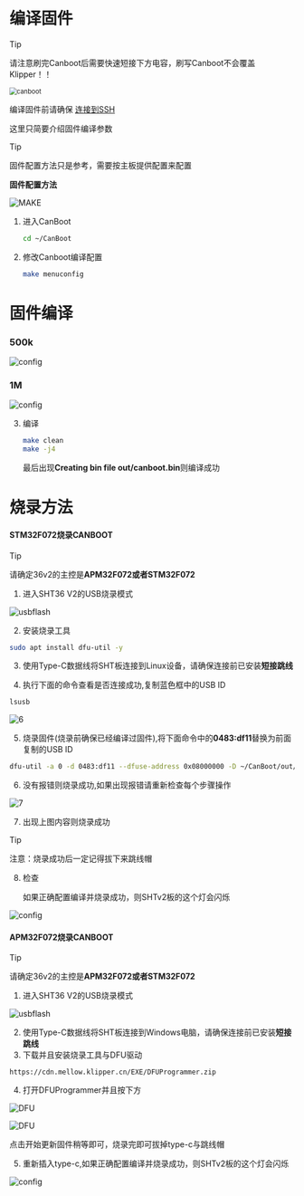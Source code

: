 # 编译固件

> [!TIP]
> 请注意刷完Canboot后需要快速短接下方电容，刷写Canboot不会覆盖Klipper！！

<img src="../../images/boards/fly_sht_v2/canboot.png" alt="canboot" style="zoom:80%;" />

编译固件前请确保 [连接到SSH](/board/fly_pi/FLY_π_description5 "点击即可跳转")

这里只简要介绍固件编译参数

> [!TIP]
> 固件配置方法只是参考，需要按主板提供配置来配置

**固件配置方法**

![MAKE](../../images/adv/make.gif)

1. 进入CanBoot

    ```bash
    cd ~/CanBoot
    ```
    
2. 修改Canboot编译配置

    ```bash
    make menuconfig
    ```

# 固件编译

<!-- tabs:start -->



### **500k**

![config](../../images/boards/fly_sht_v2/canboot2.png ":no-zooom")





### **1M**

![config](../../images/boards/fly_sht_v2/canboot1.png ":no-zooom")

<!-- tabs:end -->

3. 编译

    ```bash
    make clean
    make -j4
    ```
    
     最后出现**Creating bin file out/canboot.bin**则编译成功
    
    





# 烧录方法

<!-- tabs:start -->

#### **STM32F072烧录CANBOOT**

> [!TIP]
> 请确定36v2的主控是**APM32F072或者STM32F072**



1. 进入SHT36 V2的USB烧录模式

![usbflash](../../images/boards/fly_sht_v2/boot.png)

2. 安装烧录工具

```bash
sudo apt install dfu-util -y
```

3. 使用Type-C数据线将SHT板连接到Linux设备，请确保连接前已安装**短接跳线**

4. 执行下面的命令查看是否连接成功,复制蓝色框中的USB ID

```bash
lsusb
```

![6](../../images/boards/fly_sht36_42/6.png)

5. 烧录固件(烧录前确保已经编译过固件),将下面命令中的**0483:df11**替换为前面复制的USB ID

```bash
dfu-util -a 0 -d 0483:df11 --dfuse-address 0x08000000 -D ~/CanBoot/out/canboot.bin
```

6. 没有报错则烧录成功,如果出现报错请重新检查每个步骤操作

![7](../../images/boards/fly_sht36_42/7.png)

7. 出现上图内容则烧录成功

> [!TIP]
> 注意：烧录成功后一定记得拔下来跳线帽



8. 检查

    如果正确配置编译并烧录成功，则SHTv2板的这个灯会闪烁

![config](../../images/boards/fly_sht_v2/statusled.png ":no-zooom")



#### **APM32F072烧录CANBOOT**

> [!TIP]
> 请确定36v2的主控是**APM32F072或者STM32F072**



1. 进入SHT36 V2的USB烧录模式

![usbflash](../../images/boards/fly_sht_v2/boot.png)

2. 使用Type-C数据线将SHT板连接到Windows电脑，请确保连接前已安装**短接跳线**
3. 下载并且安装烧录工具与DFU驱动

```
https://cdn.mellow.klipper.cn/EXE/DFUProgrammer.zip
```

4. 打开DFUProgrammer并且按下方

![DFU](../../images/boards/fly_sht_v2/dfu.png)

![DFU](../../images/boards/fly_sht_v2/dfu1.png)

点击开始更新固件稍等即可，烧录完即可拔掉type-c与跳线帽

5. 重新插入type-c,如果正确配置编译并烧录成功，则SHTv2板的这个灯会闪烁

![config](../../images/boards/fly_sht_v2/statusled.png ":no-zooom")

<!-- tabs:end -->